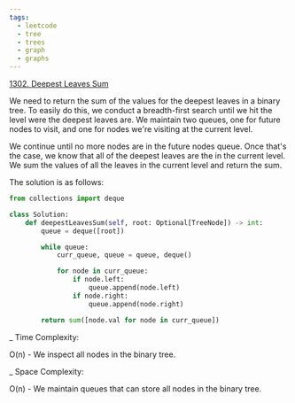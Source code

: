 ```yaml
---
tags:
  - leetcode
  - tree
  - trees
  - graph
  - graphs
---
```


<a href="https://leetcode.com/problems/deepest-leaves-sum/">1302. Deepest Leaves
Sum</a>

We need to return the sum of the values for the deepest leaves in a binary tree.
To easily do this, we conduct a breadth-first search until we hit the level were
the deepest leaves are. We maintain two queues, one for future nodes to visit,
and one for nodes we're visiting at the current level.

We continue until no more nodes are in the future nodes queue. Once that's the
case, we know that all of the deepest leaves are the in the current level. We
sum the values of all the leaves in the current level and return the sum.

The solution is as follows:

```python
from collections import deque

class Solution:
    def deepestLeavesSum(self, root: Optional[TreeNode]) -> int:
        queue = deque([root])

        while queue:
            curr_queue, queue = queue, deque()

            for node in curr_queue:
                if node.left:
                    queue.append(node.left)
                if node.right:
                    queue.append(node.right)

        return sum([node.val for node in curr_queue])
```

\_ Time Complexity:

O(n) - We inspect all nodes in the binary tree.

\_ Space Complexity:

O(n) - We maintain queues that can store all nodes in the binary tree.
